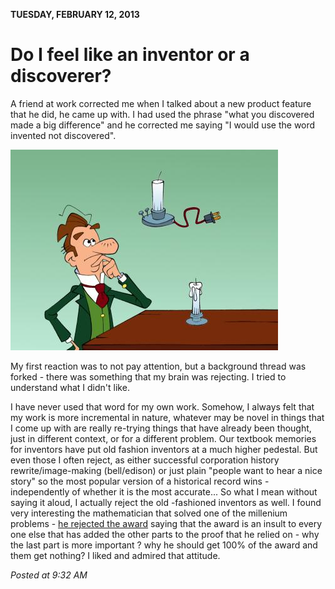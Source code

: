 **TUESDAY, FEBRUARY 12, 2013**

Do I feel like an inventor or a discoverer?
=================

A friend at work corrected me when I talked about a new product feature that he did, he came up with.
I had used the phrase "what you discovered made a big difference"
and he corrected me saying "I would use the word invented not discovered".

![Alt text](images/edison-light-cartoon.jpg)

My first reaction was to not pay attention, but a background thread was forked - there was something that my brain was rejecting.
I tried to understand what I didn't like.

I have never used that word for my own work. Somehow, I always felt that my work is more incremental in nature, whatever may be novel in things that I come up with are really re-trying things that have already been thought, just in different context, or for a different problem. Our textbook memories for inventors have put old fashion inventors at a much higher pedestal. But even those I often reject, as either successful corporation history rewrite/image-making (bell/edison) or just plain "people want to hear a nice story" so the most popular version of a historical record wins - independently of whether it is the most accurate... So what I mean without saying it aloud, I actually reject the old -fashioned inventors as well. I found very interesting the mathematician that solved one of the millenium problems - [he rejected the award](http://en.wikipedia.org/wiki/Grigori_Perelman) saying that the award is an insult to every one else that has added the other parts to the proof that he relied on - why the last part is more important ? why he should get 100% of the award and them get nothing?  I liked and admired that attitude.

_Posted at 9:32 AM_